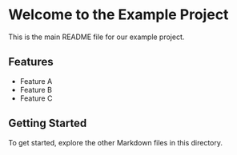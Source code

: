 ﻿# Welcome to the Example Project

This is the main README file for our example project.

## Features
- Feature A
- Feature B
- Feature C

## Getting Started
To get started, explore the other Markdown files in this directory.
